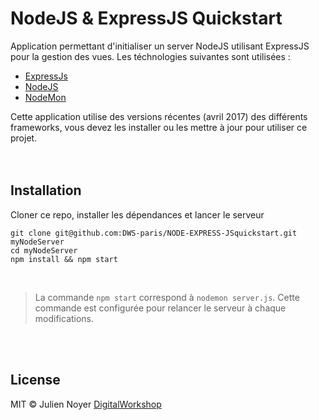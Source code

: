 # NodeJS & ExpressJS Quickstart
Application permettant d'initialiser un server NodeJS utilisant ExpressJS pour la gestion des vues. Les téchnologies suivantes sont utilisées :
- [ExpressJs](http://expressjs.com/fr/)
- [NodeJS](https://nodejs.org/en/)
- [NodeMon](https://nodemon.io/)

Cette application utilise des versions récentes (avril 2017) des différents frameworks, vous devez les installer ou les mettre à jour pour utiliser ce projet.
<br/><br/><br/>


## Installation

Cloner ce repo, installer les dépendances et lancer le serveur
```
git clone git@github.com:DWS-paris/NODE-EXPRESS-JSquickstart.git myNodeServer
cd myNodeServer
npm install && npm start
```
<br/>

> La commande `npm start` correspond à `nodemon server.js`. Cette commande est configurée pour relancer le serveur à chaque modifications.

<br/><br/>


## License
MIT © Julien Noyer [DigitalWorkshop](http://www.digitalworkshop.fr)
